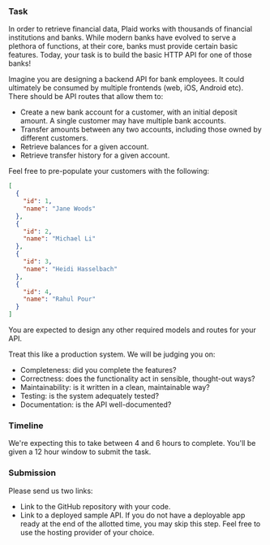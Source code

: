 ### Task

In order to retrieve financial data, Plaid works with thousands of financial
institutions and banks. While modern banks have evolved to serve a plethora of
functions, at their core, banks must provide certain basic features. Today,
your task is to build the basic HTTP API for one of those banks!

Imagine you are designing a backend API for bank employees. It could ultimately
be consumed by multiple frontends (web, iOS, Android etc). There should be API
routes that allow them to:

  - Create a new bank account for a customer, with an initial deposit amount. A
    single customer may have multiple bank accounts.
  - Transfer amounts between any two accounts, including those owned by
    different customers.
  - Retrieve balances for a given account.
  - Retrieve transfer history for a given account.

Feel free to pre-populate your customers with the following:

```json
[
  {
    "id": 1,
    "name": "Jane Woods"
  },
  {
    "id": 2,
    "name": "Michael Li"
  },
  {
    "id": 3,
    "name": "Heidi Hasselbach"
  },
  {
    "id": 4,
    "name": "Rahul Pour"
  }
]
```

You are expected to design any other required models and routes for your API.

Treat this like a production system. We will be judging you on:

  - Completeness: did you complete the features?
  - Correctness: does the functionality act in sensible, thought-out ways?
  - Maintainability: is it written in a clean, maintainable way?
  - Testing: is the system adequately tested?
  - Documentation: is the API well-documented?

### Timeline

We're expecting this to take between 4 and 6 hours to complete. You'll be given
a 12 hour window to submit the task.

### Submission

Please send us two links:

- Link to the GitHub repository with your code.
- Link to a deployed sample API. If you do not have a deployable app ready at
  the end of the allotted time, you may skip this step. Feel free to use the
  hosting provider of your choice.
